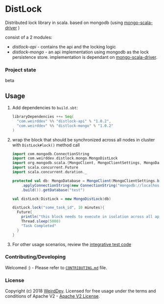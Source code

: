 # DistLock

Distributed lock library in scala. based on mongodb (using [mongo-scala-driver](https://github.com/mongodb/mongo-scala-driver) )

consist of a 2 modules:
- _distlock-api_ - contains the api and the locking logic
- _distlock-mongo_ - an api implementation using mongodb as the lock persistence store. implementation is dependant on [mongo-scala-driver](https://github.com/mongodb/mongo-scala-driver).


### Project state
beta

## Usage

1. Add dependencies to `build.sbt`:

    ```scala
    libraryDependencies ++= Seq(
      "com.weirddev" %% "distlock-api" % "1.0.2",
      "com.weirddev" %% "distlock-mongo" % "1.0.2"
    )
    ```

2. wrap the block that should be synchronized across all nodes in cluster with ```DistLock#lock()``` method call

    ```scala
    import com.mongodb.ConnectionString
    import com.weirddev.distlock.mongo.MongoDistLock
    import org.mongodb.scala.{MongoClient, MongoClientSettings, MongoDatabase}
    import scala.concurrent.Future
    import scala.concurrent.duration._

    protected val db: MongoDatabase = MongoClient(MongoClientSettings.builder()
        .applyConnectionString(new ConnectionString("mongodb://localhost:27017"))
        .build()).getDatabase("test")

    val distLock:DistLock = new MongoDistLock(db)

    distLock.lock("some_task_id", 10 minutes){
      Future{
        println("this block needs to execute in isolation across all application nodes in cluster")
        Thread.sleep(5000)
        "Task Completed"
      }
    }
    ```

3. For other usage scenarios, review the [integrative test code](https://github.com/wrdv/distlock/blob/master/distlock-mongo/src/it/scala/com/weirddev/distlock/MongoDistLockTest.scala)

### Contributing/Developing
Welcomed :) - Please refer to [`CONTRIBUTING.md`](./CONTRIBUTING.md) file.

### License
Copyright (c) 2018  [WeirdDev](http://weirddev.com).
Licensed for free usage under the terms and conditions of Apache V2 - [Apache V2 License](https://www.apache.org/licenses/LICENSE-2.0).
